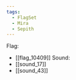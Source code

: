 ```yaml
---
tags:
  - FlagSet
  - Mira
  - Sepith
---
```

Flag:
- [[flag_10409]]
Sound:
- [[sound_17]]
- [[sound_43]]
